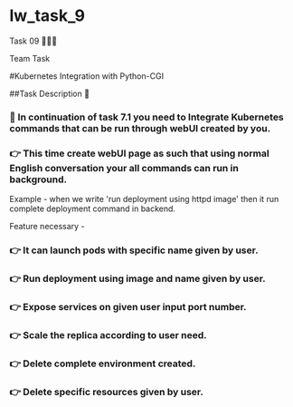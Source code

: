 # lw_task_9

Task 09 👨🏻‍💻

Team Task

#Kubernetes Integration with Python-CGI

##Task Description 📄

### 📌 In continuation of task 7.1 you need to Integrate Kubernetes commands that can be run through webUI created by you. 
### 👉 This time create webUI page as such that using normal English conversation your all commands can run in background. 
Example - when we write 'run deployment using httpd image' then it run complete deployment command in backend. 

Feature necessary -
### 👉 It can launch pods with specific name given by user. 
### 👉 Run deployment using image and name given by user. 
### 👉 Expose services on given user input port number. 
### 👉 Scale the replica according to user need. 
### 👉 Delete complete environment created. 
### 👉 Delete specific resources given by user. 
